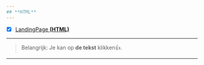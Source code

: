 ```yaml
---
## **HTML**
---
```

- [x] [LandingPage **(HTML)**](http://30528.hosts1.ma-cloud.nl/F1M2Ontwerp/goedeLandingpage.html)
---
> Belangrijk: Je kan op **de tekst** klikken👍.
---